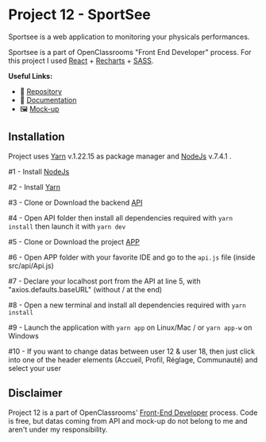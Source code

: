 # Project 12 - SportSee

Sportsee is a web application to monitoring your physicals performances.

Sportsee is a part of OpenClassrooms "Front End Developer" process. For this project I used [React](https://reactjs.org/) + [Recharts](https://recharts.org/en-US/) + [SASS](https://sass-lang.com/documentation).

**Useful Links:**

- 📁 [Repository](https://github.com/BihelCharly/charlybihel_12_05102021)
- 📑 [Documentation](https://openclassrooms.com/fr/paths/314/projects/812/assignment)
- 🖼️ [Mock-up](https://www.figma.com/file/BMomGVZqLZb811mDMShpLu/UI-design-Sportify-FR?node-id=0%3A1)

## Installation

Project uses [Yarn](https://classic.yarnpkg.com/en/docs/) v.1.22.15 as package manager and [NodeJs](https://nodejs.org/en/) v.7.4.1 .

#1 - Install [NodeJs](https://nodejs.org/en/download/)

#2 - Install [Yarn](https://classic.yarnpkg.com/lang/en/docs/install/#debian-stable)

#3 - Clone or Download the backend [API](https://github.com/OpenClassrooms-Student-Center/P9-front-end-dashboard)

#4 - Open API folder then install all dependencies required with `yarn install` then launch it with `yarn dev`

#5 - Clone or Download the project [APP](https://github.com/BihelCharly/charlybihel_12_05102021)

#6 - Open APP folder with your favorite IDE and go to the `api.js` file (inside src/api/Api.js)

#7 - Declare your localhost port from the API at line 5, with "axios.defaults.baseURL" (without / at the end)

#8 - Open a new terminal and install all dependencies required with `yarn install`

#9 - Launch the application with `yarn app` on Linux/Mac / or `yarn app-w` on Windows

#10 - If you want to change datas between user 12 & user 18, then just click into one of the header elements (Accueil, Profil, Réglage, Communauté) and select your user

## Disclaimer

Project 12 is a part of OpenClassrooms' [Front-End Developer](https://openclassrooms.com/fr/paths/314-developpeur-front-end) process. Code is free, but datas coming from API and mock-up do not belong to me and aren't under my responsibility.
